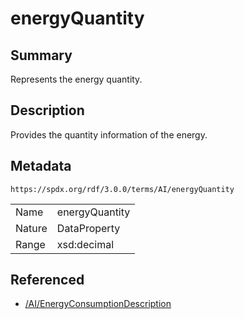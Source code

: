<!-- Automatically generated by spec-parser v2.3.0 on 2024-07-09T12:43:38.633388+00:00 -->
<!-- SPDX-License-Identifier: Community-Spec-1.0 -->

# energyQuantity

## Summary

Represents the energy quantity.


## Description

Provides the quantity information of the energy.


## Metadata

`https://spdx.org/rdf/3.0.0/terms/AI/energyQuantity`


| | |
|---|---|
| Name | energyQuantity |
| Nature | DataProperty |
| Range | xsd:decimal |




## Referenced

- [/AI/EnergyConsumptionDescription](../../AI/Classes/EnergyConsumptionDescription.md)

